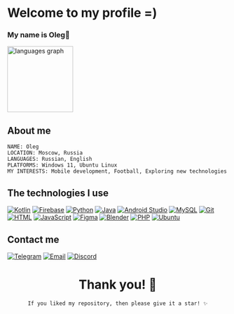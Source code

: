 

# Welcome to my profile =)
### My name is Oleg🍊



<div align="left">
  <img src="https://github-readme-stats.vercel.app/api/top-langs?username=shefyo&locale=en&hide_title=false&layout=compact&card_width=320&langs_count=5&theme=dracula&hide_border=false" height="150" alt="languages graph"  />
</div>


## About me

```
NAME: Oleg
LOCATION: Moscow, Russia
LANGUAGES: Russian, English
PLATFORMS: Windows 11, Ubuntu Linux
MY INTERESTS: Mobile development, Football, Exploring new technologies
```

##

## The technologies I use

<div align="left">
    <a href="https://kotlinlang.org/"><img src="https://ziadoua.github.io/m3-Markdown-Badges/badges/Kotlin/kotlin1.svg" alt="Kotlin"></a>
    <a href="https://firebase.google.com"><img src="https://ziadoua.github.io/m3-Markdown-Badges/badges/Firebase/firebase1.svg" alt="Firebase"></a>
    <a href="https://www.python.org/"><img src="https://ziadoua.github.io/m3-Markdown-Badges/badges/Python/python2.svg" alt="Python"></a>
    <a href="https://www.java.com/"><img src="https://ziadoua.github.io/m3-Markdown-Badges/badges/Java/java1.svg" alt="Java"></a>
    <a href="https://developer.android.com/studio?hl=ru"><img src="https://ziadoua.github.io/m3-Markdown-Badges/badges/AndroidStudio/androidstudio1.svg" alt="Android Studio"></a>
    <a href="https://www.mysql.com"><img src="https://ziadoua.github.io/m3-Markdown-Badges/badges/MySQL/mysql2.svg" alt="MySQL"></a>
    <a href="https://git-scm.com/"><img src="https://ziadoua.github.io/m3-Markdown-Badges/badges/Git/git2.svg" alt="Git"></a>
    <a href="https://developer.mozilla.org/en-US/docs/Web/HTML"><img src="https://ziadoua.github.io/m3-Markdown-Badges/badges/HTML/html2.svg" alt="HTML"></a>
    <a href="https://developer.mozilla.org/en-US/docs/Web/JavaScript"><img src="https://ziadoua.github.io/m3-Markdown-Badges/badges/Javascript/javascript2.svg" alt="JavaScript"></a>
    <a href="https://www.figma.com/"><img src="https://ziadoua.github.io/m3-Markdown-Badges/badges/Figma/figma2.svg" alt="Figma"></a>
    <a href="https://www.blender.org/"><img src="https://ziadoua.github.io/m3-Markdown-Badges/badges/Blender/blender2.svg" alt="Blender"></a>
    <a href="https://www.php.net"><img src="https://ziadoua.github.io/m3-Markdown-Badges/badges/PHP/php1.svg" alt="PHP"></a>
    <a href="https://ubuntu.com"><img src="https://ziadoua.github.io/m3-Markdown-Badges/badges/Ubuntu/ubuntu2.svg" alt="Ubuntu"></a>
  
</div>

## Contact me

<div align="left">

[![Telegram](https://ziadoua.github.io/m3-Markdown-Badges/badges/Telegram/telegram3.svg)](https://t.me/shefyo)
[![Email](https://ziadoua.github.io/m3-Markdown-Badges/badges/Gmail/gmail2.svg)](mailto:olegshefner6@gmail.com)
[![Discord](https://ziadoua.github.io/m3-Markdown-Badges/badges/Discord/discord1.svg)](discordapp.com/users/416263237412061194)

</div>


<div align="center">
  
# Thank you! 🤝
`If you liked my repository, then please give it a star! ✨`
